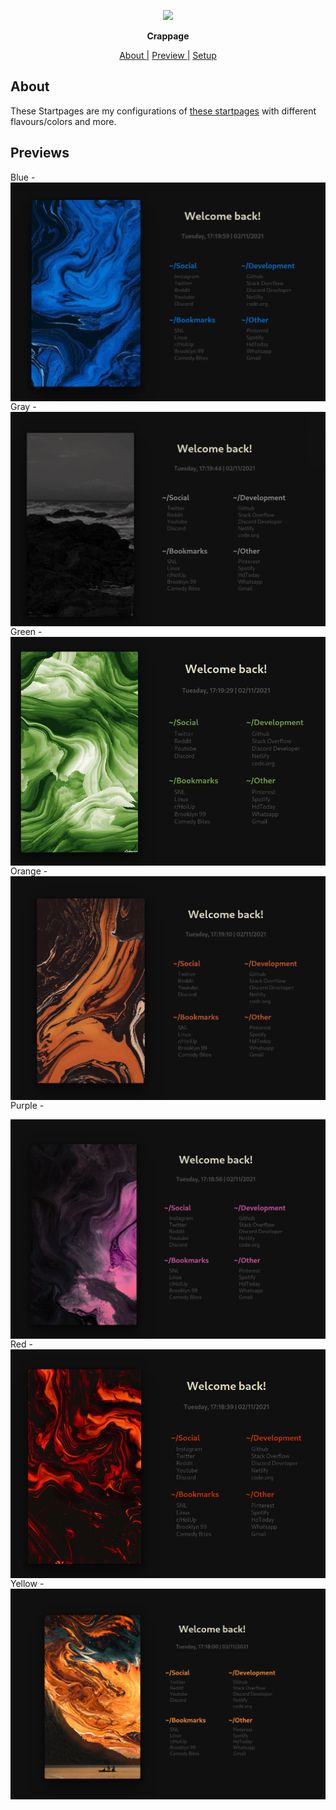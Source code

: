 <p align="center">
  <img width="25%" src="https://cdn.discordapp.com/avatars/696245520129196063/86c414c669e503c8843fcbe02c95cd8d.png" />
</p>

<p align="center">
  <b>Crappage</b>
</p>

<p align="center">
<a href="#about">About  |</a>
<a href="#previews">Preview  |</a>
<a href="#setup">Setup  </a>
</p>

## About

These Startpages are my configurations of [these startpages](https://github.com/HeavyRain266/Startpage) with different flavours/colors and more.

## Previews
<p>
Blue - 

<img src="previews/blue.png" alt="img" align="right">
</p>

<p>
Gray - 

<img src="previews/gray.png" alt="img" align="right">
</p>

<p>
Green - 

<img src="previews/green.png" alt="img" align="right">
</p>

<p>
Orange - 

<img src="previews/orange.png" alt="img" align="right">
</p>

<p>
  
Purple - 

<img src="previews/purple.png" alt="img" align="right">
</p>

<p>
Red - 

<img src="previews/red.png" alt="img" align="right">
</p>

<p>
Yellow - 

<img src="previews/yellow.png" alt="img" align="right">
</p>
